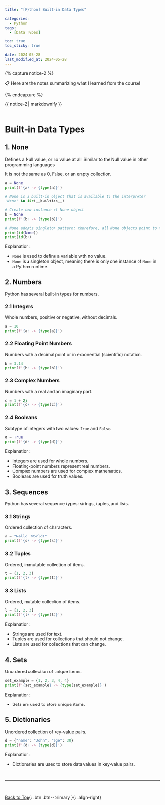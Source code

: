 ```yaml
---
title: "[Python] Built-in Data Types"

categories:
  - Python
tags:
  - [Data Types]

toc: true
toc_sticky: true

date: 2024-05-28
last_modified_at: 2024-05-28
---
```


{% capture notice-2 %}

📋 Here are the notes summarizing what I learned from the course!

  {% endcapture %}

<div class="notice--danger">{{ notice-2 | markdownify }}</div>

<br>

# Built-in Data Types

## 1. None <a class='anchor' id='none'></a>

Defines a Null value, or no value at all. Similar to the Null value in other programming languages.

It is not the same as 0, False, or an empty collection.

```python
a = None
print(f'{a} -> {type(a)}')
```

```python
# None is a built-in object that is available to the interpreter
'None' in dir(__builtins__)
```

```python
# Create new instance of None object
b = None
print(f'{b} -> {type(b)}')

# None adopts singleton pattern; therefore, all None objects point to the same instance 
print(id(None)) 
print(id(b))
```

Explanation:
- `None` is used to define a variable with no value.
- `None` is a singleton object, meaning there is only one instance of `None` in a Python runtime.


## 2. Numbers <a class='anchor' id='number'></a>

Python has several built-in types for numbers.

### 2.1 Integers
Whole numbers, positive or negative, without decimals.

```python
a = 10
print(f'{a} -> {type(a)}')
```

### 2.2 Floating Point Numbers
Numbers with a decimal point or in exponential (scientific) notation.

```python
b = 3.14
print(f'{b} -> {type(b)}')
```

### 2.3 Complex Numbers
Numbers with a real and an imaginary part.

```python
c = 1 + 2j
print(f'{c} -> {type(c)}')
```

### 2.4 Booleans
Subtype of integers with two values: `True` and `False`.

```python
d = True
print(f'{d} -> {type(d)}')
```

Explanation:
- Integers are used for whole numbers.
- Floating-point numbers represent real numbers.
- Complex numbers are used for complex mathematics.
- Booleans are used for truth values.


## 3. Sequences <a class='anchor' id='sequence'></a>

Python has several sequence types: strings, tuples, and lists.

### 3.1 Strings
Ordered collection of characters.

```python
s = "Hello, World!"
print(f'{s} -> {type(s)}')
```

### 3.2 Tuples
Ordered, immutable collection of items.

```python
t = (1, 2, 3)
print(f'{t} -> {type(t)}')
```

### 3.3 Lists
Ordered, mutable collection of items.

```python
l = [1, 2, 3]
print(f'{l} -> {type(l)}')
```

Explanation:
- Strings are used for text.
- Tuples are used for collections that should not change.
- Lists are used for collections that can change.


## 4. Sets <a class='anchor' id='set'></a>

Unordered collection of unique items.

```python
set_example = {1, 2, 3, 4, 4}
print(f'{set_example} -> {type(set_example)}')
```

Explanation:
- Sets are used to store unique items.


## 5. Dictionaries <a class='anchor' id='dictionary'></a>

Unordered collection of key-value pairs.

```python
d = {"name": "John", "age": 30}
print(f'{d} -> {type(d)}')
```

Explanation:
- Dictionaries are used to store data values in key-value pairs.

<br>

---

<br>

[Back to Top](#){: .btn .btn--primary }{: .align-right}
